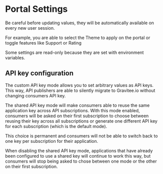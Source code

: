 # Portal Settings

Be careful before updating values, they will be automatically available on every new user session.

For example, you are able to select the Theme to apply on the portal or toggle features like Support or Rating

Some settings are read-only because they are set with environment variables.

## API key configuration

The custom API key mode allows you to set arbitrary values as API keys. This way, API publishers are able to silently migrate to Gravitee.io without changing consumers API key.

The shared API key mode will make consumers able to reuse the same application key across API subscriptions.
With this mode enabled, consumers will be asked on their first subscription to choose between reusing their key
across all subscriptions or generate one different API key for each subscription (which is the default mode).

This choice is permanent and consumers will not be able to switch back to one key per subscription for their application.

When disabling the shared API key mode, applications that have already been configured to use a shared key will continue
to work this way, but consumers will stop being asked to chose between one mode or the other on their first subscription.
